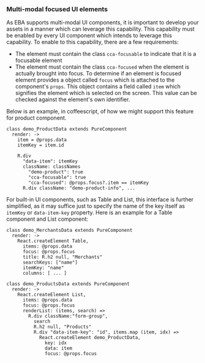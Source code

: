 ### Multi-modal focused UI elements

As EBA supports multi-modal UI components, it is important to develop your assets in a manner which can leverage this capability. This capability must be enabled by every UI component which intends to leverage this capability. To enable to this capability, there are a few requirements:

- The element must contain the class `cca-focusable` to indicate that it is a focusable element
- The element must contain the class `cca-focused` when the element is actually brought into focus. To determine if an element is focused element provides a object called `focus` which is attached to the component's `props`. This object contains a field called `item` which signifies the element which is selected on the screen. This value can be checked against the element's  own identifier.

Below is an example, in coffeescript, of how we might support this feature for product component.

```
class demo_ProductData extends PureComponent
  render: ->
    item = @props.data
    itemKey = item.id
    
    R.div
      "data-item": itemKey
      className: classNames
        "demo-product": true
        "cca-focusable": true
        "cca-focused": @props.focus?.item == itemKey
      R.div className: "demo-product-info", ...

```

For built-in UI components, such as Table and List, this interface is further simplified, as it may suffice just to specify the name of the key itself as `itemKey` or `data-item-key` property. Here is an example for a Table component and List component:

```
class demo_MerchantsData extends PureComponent
  render: ->
    React.createElement Table,
      items: @props.data
      focus: @props.focus
      title: R.h2 null, "Merchants"
      searchKeys: ["name"]
      itemKey: "name"
      columns: [ ... ]
```

```
class demo_ProductsData extends PureComponent
  render: ->
    React.createElement List,
      items: @props.data
      focus: @props.focus
      renderList: (items, search) =>
        R.div className:"form-group",
          search
          R.h2 null, "Products"
          R.div "data-item-key": "id", items.map (item, idx) =>
            React.createElement demo_ProductData,
              key: idx
              data: item
              focus: @props.focus
```
